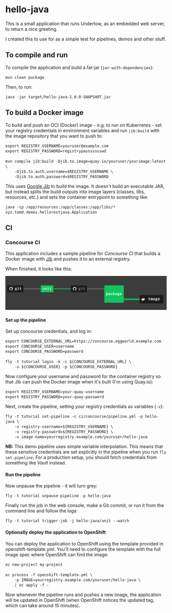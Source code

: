 # hello-java

This is a small application that runs Undertow, as an embedded web server, to return a nice greeting.

I created this to use for as a simple test for pipelines, demos and other stuff.

## To compile and run

To compile the application and build a fat-jar (`jar-with-dependencies`):

    mvn clean package

Then, to run:

    java -jar target/hello-java-1.0.0-SNAPSHOT.jar

## To build a Docker image

To build and push an OCI (Docker) image - e.g. to run on Kubernetes - set your registry credentials in environment variables and run `jib:build` with the image repository that you want to push to:

    export REGISTRY_USERNAME=youruser@example.com
    export REGISTRY_PASSWORD=registrypassssssswd

    mvn compile jib:build -Djib.to.image=quay.io/youruser/yourimage:latest \
        -Djib.to.auth.username=$REGISTRY_USERNAME \
        -Djib.to.auth.password=$REGISTRY_PASSWORD

This uses [Google Jib][jib] to build the image. It doesn't build an executable JAR, but instead splits the build outputs into image layers (classes, libs, resources, etc.) and sets the container entrypoint to something like:

    java -cp /app/resources:/app/classes:/app/libs/* xyz.tomd.demos.hellorestjava.Application

## CI

### Concourse CI

This application includes a sample pipeline for _Concourse CI_ that builds a Docker image with [Jib][jib] and pushes it to an external registry.

When finished, it looks like this:

![pipeline](./concourse.png)

#### Set up the pipeline

Set up concourse credentials, and log in:

```
export CONCOURSE_EXTERNAL_URL=https://concourse.eggworld.example.com
export CONCOURSE_USER=username
export CONCOURSE_PASSWORD=password

fly -t tutorial login -k -c ${CONCOURSE_EXTERNAL_URL} \
    -u ${CONCOURSE_USER} -p ${CONCOURSE_PASSWORD}
```

Now configure your username and password for the container registry so that Jib can push the Docker image when it's built (I'm using Quay.io):

```
export REGISTRY_USERNAME=your-quay-username
export REGISTRY_PASSWORD=your-quay-password
```

Next, create the pipeline, setting your registry credentials as variables (`-v`):

```
fly -t tutorial set-pipeline -c ci/concourse/pipeline.yml -p hello-java \
    -v registry-username=${REGISTRY_USERNAME} \
    -v registry-password=${REGISTRY_PASSWORD} \
    -v image-name=yourregistry.example.com/youruser/hello-java
```

**NB:** This demo pipeline uses simple variable interpolation. This means that these sensitive credentials are set explicitly in the pipeline when you run `fly set-pipeline`. For a production setup, you should fetch credentials from something like _Vault_ instead.

#### Run the pipeline

Now unpause the pipeline - it will turn grey:

```
fly -t tutorial unpause-pipeline -p hello-java
```

Finally run the job in the web console, make a Git commit, or run it from the command line and follow the logs:

```
fly -t tutorial trigger-job -j hello-java/unit --watch
```

#### Optionally deploy the application to OpenShift

You can deploy the application to OpenShift using the template provided in openshift-template.yml. You'll need to configure the template with the full image spec where OpenShift can find the image:

```
oc new-project my-project

oc process -f openshift-template.yml \
    -p IMAGE=yourregistry.example.com/youruser/hello-java \
    | oc apply -f -
```

Now whenever the pipeline runs and pushes a new image, the application will be updated in OpenShift (when OpenShift notices the updated tag, which can take around 15 minutes).

[jib]: https://github.com/GoogleContainerTools/jib
